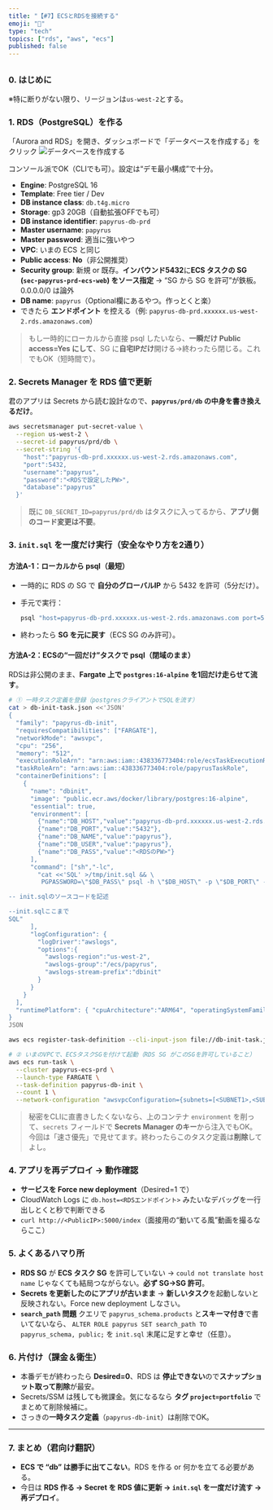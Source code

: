 ```yaml
---
title: "【#7】ECSとRDSを接続する"
emoji: "🔁"
type: "tech"
topics: ["rds", "aws", "ecs"]
published: false
---
```


##


### 0. はじめに

※特に断りがない限り、リージョンは`us-west-2`とする。

### 1. RDS（PostgreSQL）を作る

「Aurora and RDS」を開き、ダッシュボードで「データベースを作成する」をクリック
![データベースを作成する](https://storage.googleapis.com/zenn-user-upload/3fd582f53ea7-20250824.png)

コンソール派でOK（CLIでも可）。設定は“デモ最小構成”で十分。

* **Engine**: PostgreSQL 16
* **Template**: Free tier / Dev
* **DB instance class**: `db.t4g.micro`
* **Storage**: gp3 20GB（自動拡張OFFでも可）
* **DB instance identifier**: `papyrus-db-prd`
* **Master username**: `papyrus`
* **Master password**: 適当に強いやつ
* **VPC**: いまの ECS と同じ
* **Public access**: **No**（非公開推奨）
* **Security group**: 新規 or 既存。**インバウンド5432**に**ECS タスクの SG (`sec-papyrus-prd-ecs-web`) をソース指定**
  → “SG から SG を許可”が鉄板。0.0.0.0/0 は論外
* **DB name**: `papyrus`（Optional欄にあるやつ。作っとくと楽）
* できたら **エンドポイント** を控える（例: `papyrus-db-prd.xxxxxx.us-west-2.rds.amazonaws.com`）

> もし一時的にローカルから直接 psql したいなら、**一瞬だけ Public access=Yes にして**、SG に**自宅IPだけ**開ける→終わったら閉じる。これでもOK（短時間で）。

### 2. Secrets Manager を RDS 値で更新

君のアプリは Secrets から読む設計なので、**`papyrus/prd/db` の中身を書き換えるだけ**。

```bash
aws secretsmanager put-secret-value \
  --region us-west-2 \
  --secret-id papyrus/prd/db \
  --secret-string '{
    "host":"papyrus-db-prd.xxxxxx.us-west-2.rds.amazonaws.com",
    "port":5432,
    "username":"papyrus",
    "password":"<RDSで設定したPW>",
    "database":"papyrus"
  }'
```

> 既に `DB_SECRET_ID=papyrus/prd/db` はタスクに入ってるから、**アプリ側のコード変更は不要**。

### 3. `init.sql` を一度だけ実行（安全なやり方を2通り）

#### 方法A-1：ローカルから psql（最短）

* 一時的に RDS の SG で **自分のグローバルIP** から 5432 を許可（5分だけ）。
* 手元で実行：

  ```bash
  psql "host=papyrus-db-prd.xxxxxx.us-west-2.rds.amazonaws.com port=5432 dbname=papyrus user=papyrus sslmode=require" -f init.sql
  ```
* 終わったら **SG を元に戻す**（ECS SG のみ許可）。

#### 方法A-2：ECSの“一回だけ”タスクで psql（閉域のまま）

RDSは非公開のまま、**Fargate 上で `postgres:16-alpine` を1回だけ走らせて流す**。

```bash
# ① 一時タスク定義を登録（postgresクライアントでSQLを流す）
cat > db-init-task.json <<'JSON'
{
  "family": "papyrus-db-init",
  "requiresCompatibilities": ["FARGATE"],
  "networkMode": "awsvpc",
  "cpu": "256",
  "memory": "512",
  "executionRoleArn": "arn:aws:iam::438336773404:role/ecsTaskExecutionRole",
  "taskRoleArn": "arn:aws:iam::438336773404:role/papyrusTaskRole",
  "containerDefinitions": [
    {
      "name": "dbinit",
      "image": "public.ecr.aws/docker/library/postgres:16-alpine",
      "essential": true,
      "environment": [
        {"name":"DB_HOST","value":"papyrus-db-prd.xxxxxx.us-west-2.rds.amazonaws.com"},
        {"name":"DB_PORT","value":"5432"},
        {"name":"DB_NAME","value":"papyrus"},
        {"name":"DB_USER","value":"papyrus"},
        {"name":"DB_PASS","value":"<RDSのPW>"}
      ],
      "command": ["sh","-lc",
        "cat <<'SQL' >/tmp/init.sql && \
         PGPASSWORD=\"$DB_PASS\" psql -h \"$DB_HOST\" -p \"$DB_PORT\" -U \"$DB_USER\" -d \"$DB_NAME\" -v ON_ERROR_STOP=1 -f /tmp/init.sql

-- init.sqlのソースコードを記述

--init.sqlここまで
SQL"
      ],
      "logConfiguration": {
        "logDriver":"awslogs",
        "options":{
          "awslogs-region":"us-west-2",
          "awslogs-group":"/ecs/papyrus",
          "awslogs-stream-prefix":"dbinit"
        }
      }
    }
  ],
  "runtimePlatform": { "cpuArchitecture":"ARM64", "operatingSystemFamily":"LINUX" }
}
JSON

aws ecs register-task-definition --cli-input-json file://db-init-task.json

# ② いまのVPCで、ECSタスクSGを付けて起動（RDS SG がこのSGを許可していること）
aws ecs run-task \
  --cluster papyrus-ecs-prd \
  --launch-type FARGATE \
  --task-definition papyrus-db-init \
  --count 1 \
  --network-configuration "awsvpcConfiguration={subnets=[<SUBNET1>,<SUBNET2>],securityGroups=[<ECS_TASK_SG>],assignPublicIp=DISABLED}"
```

> 秘密をCLIに直書きしたくないなら、上のコンテナ `environment` を削って、`secrets` フィールドで **Secrets Manager のキー**から注入でもOK。
> 今回は「速さ優先」で見せてます。終わったらこのタスク定義は**削除**してよし。

### 4. アプリを再デプロイ → 動作確認

* **サービスを Force new deployment**（Desired=1 で）
* CloudWatch Logs に `db.host=<RDSエンドポイント>` みたいなデバッグを一行出しとくと秒で判断できる
* `curl http://<PublicIP>:5000/index`（面接用の“動いてる風”動画を撮るならここ）

### 5. よくあるハマり所

* **RDS SG** が **ECS タスク SG** を許可していない
  → `could not translate host name` じゃなくても結局つながらない。**必ず SG→SG 許可**。
* **Secrets を更新したのにアプリが古いまま**
  → **新しいタスク**を起動しないと反映されない。Force new deployment しなさい。
* **`search_path` 問題**
  クエリで `papyrus_schema.products` と**スキーマ付き**で書いてないなら、
  `ALTER ROLE papyrus SET search_path TO papyrus_schema, public;` を `init.sql` 末尾に足すと幸せ（任意）。

### 6. 片付け（課金＆衛生）

* 本番デモが終わったら **Desired=0**、RDS は **停止できない**ので**スナップショット取って削除**が最安。
* Secrets/SSM は残しても微課金。気になるなら **タグ `project=portfolio`** でまとめて削除候補に。
* さっきの**一時タスク定義**（`papyrus-db-init`）は削除でOK。

---

### 7. まとめ（君向け翻訳）

* **ECS で “db” は勝手に出てこない**。RDS を作る or 何かを立てる必要がある。
* 今日は **RDS 作る → Secret を RDS 値に更新 → `init.sql` を一度だけ流す → 再デプロイ**。

<!--
### 8. 次の記事

@[card](https://zenn.dev/nickelth/articles/reportapp08cicd)
-->